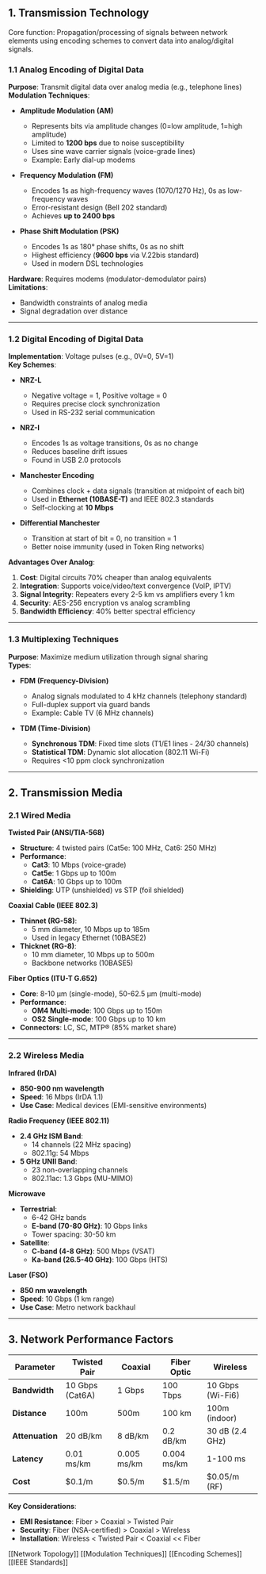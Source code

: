 ## 1. Transmission Technology
Core function: Propagation/processing of signals between network elements using encoding schemes to convert data into analog/digital signals.

### 1.1 Analog Encoding of Digital Data
**Purpose**: Transmit digital data over analog media (e.g., telephone lines)  
**Modulation Techniques**:  
- **Amplitude Modulation (AM)**  
  - Represents bits via amplitude changes (0=low amplitude, 1=high amplitude)  
  - Limited to **1200 bps** due to noise susceptibility  
  - Uses sine wave carrier signals (voice-grade lines)  
  - Example: Early dial-up modems  

- **Frequency Modulation (FM)**  
  - Encodes 1s as high-frequency waves (1070/1270 Hz), 0s as low-frequency waves  
  - Error-resistant design (Bell 202 standard)  
  - Achieves **up to 2400 bps**  

- **Phase Shift Modulation (PSK)**  
  - Encodes 1s as 180° phase shifts, 0s as no shift  
  - Highest efficiency (**9600 bps** via V.22bis standard)  
  - Used in modern DSL technologies  

**Hardware**: Requires modems (modulator-demodulator pairs)  
**Limitations**:  
- Bandwidth constraints of analog media  
- Signal degradation over distance  

---

### 1.2 Digital Encoding of Digital Data
**Implementation**: Voltage pulses (e.g., 0V=0, 5V=1)  
**Key Schemes**:  
- **NRZ-L**  
  - Negative voltage = 1, Positive voltage = 0  
  - Requires precise clock synchronization  
  - Used in RS-232 serial communication  

- **NRZ-I**  
  - Encodes 1s as voltage transitions, 0s as no change  
  - Reduces baseline drift issues  
  - Found in USB 2.0 protocols  

- **Manchester Encoding**  
  - Combines clock + data signals (transition at midpoint of each bit)  
  - Used in **Ethernet (10BASE-T)** and IEEE 802.3 standards  
  - Self-clocking at **10 Mbps**  

- **Differential Manchester**  
  - Transition at start of bit = 0, no transition = 1  
  - Better noise immunity (used in Token Ring networks)  

**Advantages Over Analog**:  
1. **Cost**: Digital circuits 70% cheaper than analog equivalents  
2. **Integration**: Supports voice/video/text convergence (VoIP, IPTV)  
3. **Signal Integrity**: Repeaters every 2-5 km vs amplifiers every 1 km  
4. **Security**: AES-256 encryption vs analog scrambling  
5. **Bandwidth Efficiency**: 40% better spectral efficiency  

---

### 1.3 Multiplexing Techniques
**Purpose**: Maximize medium utilization through signal sharing  
**Types**:  
- **FDM (Frequency-Division)**  
  - Analog signals modulated to 4 kHz channels (telephony standard)  
  - Full-duplex support via guard bands  
  - Example: Cable TV (6 MHz channels)  

- **TDM (Time-Division)**  
  - **Synchronous TDM**: Fixed time slots (T1/E1 lines - 24/30 channels)  
  - **Statistical TDM**: Dynamic slot allocation (802.11 Wi-Fi)  
  - Requires <10 ppm clock synchronization  

---

## 2. Transmission Media

### 2.1 Wired Media
**Twisted Pair (ANSI/TIA-568)**  
- **Structure**: 4 twisted pairs (Cat5e: 100 MHz, Cat6: 250 MHz)  
- **Performance**:  
  - **Cat3**: 10 Mbps (voice-grade)  
  - **Cat5e**: 1 Gbps up to 100m  
  - **Cat6A**: 10 Gbps up to 100m  
- **Shielding**: UTP (unshielded) vs STP (foil shielded)  

**Coaxial Cable (IEEE 802.3)**  
- **Thinnet (RG-58)**:  
  - 5 mm diameter, 10 Mbps up to 185m  
  - Used in legacy Ethernet (10BASE2)  
- **Thicknet (RG-8)**:  
  - 10 mm diameter, 10 Mbps up to 500m  
  - Backbone networks (10BASE5)  

**Fiber Optics (ITU-T G.652)**  
- **Core**: 8-10 µm (single-mode), 50-62.5 µm (multi-mode)  
- **Performance**:  
  - **OM4 Multi-mode**: 100 Gbps up to 150m  
  - **OS2 Single-mode**: 100 Gbps up to 10 km  
- **Connectors**: LC, SC, MTP® (85% market share)  

---

### 2.2 Wireless Media
**Infrared (IrDA)**  
- **850-900 nm wavelength**  
- **Speed**: 16 Mbps (IrDA 1.1)  
- **Use Case**: Medical devices (EMI-sensitive environments)  

**Radio Frequency (IEEE 802.11)**  
- **2.4 GHz ISM Band**:  
  - 14 channels (22 MHz spacing)  
  - 802.11g: 54 Mbps  
- **5 GHz UNII Band**:  
  - 23 non-overlapping channels  
  - 802.11ac: 1.3 Gbps (MU-MIMO)  

**Microwave**  
- **Terrestrial**:  
  - 6-42 GHz bands  
  - **E-band (70-80 GHz)**: 10 Gbps links  
  - Tower spacing: 30-50 km  
- **Satellite**:  
  - **C-band (4-8 GHz)**: 500 Mbps (VSAT)  
  - **Ka-band (26.5-40 GHz)**: 100 Gbps (HTS)  

**Laser (FSO)**  
- **850 nm wavelength**  
- **Speed**: 10 Gbps (1 km range)  
- **Use Case**: Metro network backhaul  

---

## 3. Network Performance Factors
| Parameter       | Twisted Pair       | Coaxial          | Fiber Optic      | Wireless         |
|-----------------|-------------------|------------------|------------------|------------------|
| **Bandwidth**   | 10 Gbps (Cat6A)   | 1 Gbps           | 100 Tbps         | 10 Gbps (Wi-Fi6) |
| **Distance**    | 100m              | 500m             | 100 km           | 100m (indoor)    |
| **Attenuation** | 20 dB/km          | 8 dB/km          | 0.2 dB/km        | 30 dB (2.4 GHz)  |
| **Latency**     | 0.01 ms/km        | 0.005 ms/km      | 0.004 ms/km      | 1-100 ms         |
| **Cost**        | $0.1/m            | $0.5/m           | $1.5/m           | $0.05/m (RF)     |

**Key Considerations**:  
- **EMI Resistance**: Fiber > Coaxial > Twisted Pair  
- **Security**: Fiber (NSA-certified) > Coaxial > Wireless  
- **Installation**: Wireless < Twisted Pair < Coaxial << Fiber  

[[Network Topology]] [[Modulation Techniques]] [[Encoding Schemes]] [[IEEE Standards]]